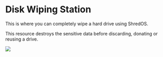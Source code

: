 # Disk Wiping Station

This is where you can completely wipe a hard drive using ShredOS. 
 
This resource destroys the sensitive data before discarding, donating or reusing a drive.

![](../ACSL_Logo-Full_Color600x488.jpg)
